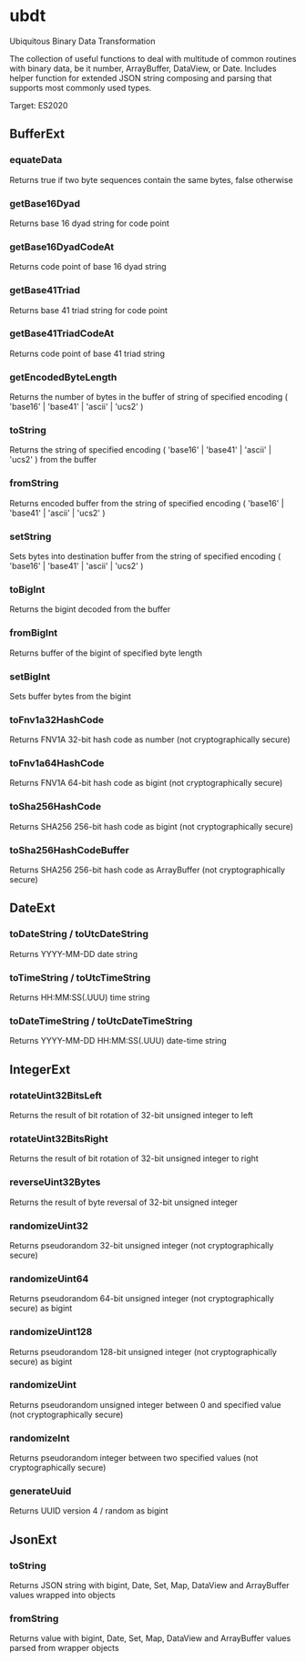 # ubdt
Ubiquitous Binary Data Transformation

The collection of useful functions to deal with multitude of common routines with binary data, be it number, ArrayBuffer, DataView, or Date.
Includes helper function for extended JSON string composing and parsing that supports most commonly used types.

Target: ES2020

## BufferExt

### equateData
Returns true if two byte sequences contain the same bytes, false otherwise

### getBase16Dyad
Returns base 16 dyad string for code point

### getBase16DyadCodeAt
Returns code point of base 16 dyad string

### getBase41Triad
Returns base 41 triad string for code point

### getBase41TriadCodeAt
Returns code point of base 41 triad string

### getEncodedByteLength
Returns the number of bytes in the buffer of string of specified encoding ( 'base16' | 'base41' | 'ascii' | 'ucs2' )

### toString
Returns the string of specified encoding ( 'base16' | 'base41' | 'ascii' | 'ucs2' ) from the buffer

### fromString
Returns encoded buffer from the string of specified encoding ( 'base16' | 'base41' | 'ascii' | 'ucs2' )

### setString
Sets bytes into destination buffer from the string of specified encoding ( 'base16' | 'base41' | 'ascii' | 'ucs2' )

### toBigInt
Returns the bigint decoded from the buffer

### fromBigInt
Returns buffer of the bigint of specified byte length

### setBigInt
Sets buffer bytes from the bigint

### toFnv1a32HashCode
Returns FNV1A 32-bit hash code as number (not cryptographically secure)

### toFnv1a64HashCode
Returns FNV1A 64-bit hash code as bigint (not cryptographically secure)

### toSha256HashCode
Returns SHA256 256-bit hash code as bigint (not cryptographically secure)

### toSha256HashCodeBuffer
Returns SHA256 256-bit hash code as ArrayBuffer (not cryptographically secure)


## DateExt

### toDateString / toUtcDateString
Returns YYYY-MM-DD date string

### toTimeString / toUtcTimeString
Returns HH:MM:SS(.UUU) time string

### toDateTimeString / toUtcDateTimeString
Returns YYYY-MM-DD HH:MM:SS(.UUU) date-time string


## IntegerExt

### rotateUint32BitsLeft
Returns the result of bit rotation of 32-bit unsigned integer to left

### rotateUint32BitsRight
Returns the result of bit rotation of 32-bit unsigned integer to right

### reverseUint32Bytes
Returns the result of byte reversal of 32-bit unsigned integer

### randomizeUint32
Returns pseudorandom 32-bit unsigned integer (not cryptographically secure)

### randomizeUint64
Returns pseudorandom 64-bit unsigned integer (not cryptographically secure) as bigint

### randomizeUint128
Returns pseudorandom 128-bit unsigned integer (not cryptographically secure) as bigint

### randomizeUint
Returns pseudorandom unsigned integer between 0 and specified value (not cryptographically secure)

### randomizeInt
Returns pseudorandom integer between two specified values (not cryptographically secure)

### generateUuid
Returns UUID version 4 / random as bigint


## JsonExt

### toString
Returns JSON string with bigint, Date, Set, Map, DataView and ArrayBuffer values wrapped into objects

### fromString
Returns value with bigint, Date, Set, Map, DataView and ArrayBuffer values parsed from wrapper objects
